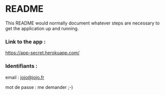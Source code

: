 # README

This README would normally document whatever steps are necessary to get the
application up and running.

### Link to the app :

https://app-secret.herokuapp.com/

### Identifiants :

email : jojo@jojo.fr

mot de passe : me demander ;-)
